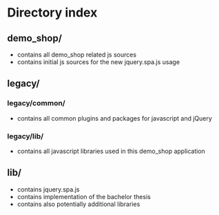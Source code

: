 # Directory index

## demo_shop/
- contains all demo_shop related js sources
- contains initial js sources for the new jquery.spa.js usage

## legacy/
### legacy/common/
- contains all common plugins and packages for javascript and jQuery

### legacy/lib/
- contains all javascript libraries used in this demo_shop application

## lib/
- contains jquery.spa.js
- contains implementation of the bachelor thesis
- contains also potentially additional libraries
